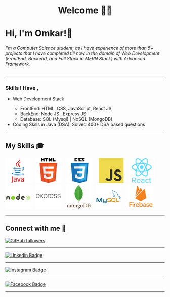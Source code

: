 <h1 align="center">Welcome 🙏🏻</h1>


<h1>Hi, I'm Omkar!👋 </h1>


<h6>I'm a Computer Science student, as I have experience of more than 5+ projects that I have completed till now in the domain of Web Development (FrontEnd, Backend, and Full Stack in MERN Stack) with Advanced Framework.</h6>



<hr/>

<h3>Skills I Have , </h3>
<ul>
<li>Web Development Stack</li>
<ul>
<li>FrontEnd: HTML, CSS, JavaScript, React JS, </li>
<li>BackEnd: Node JS , Express JS</li>
<li>Database: SQL (Mysql) | NoSQL (MongoDB) </li>
</ul>
 
<li>Coding Skills in Java (DSA), Solved 400+ DSA based questions</li>
</ul>
<hr/>
<h2> My Skills 🎓</h2>
<p align="left" dir="auto">
<img src="https://github.com/devicons/devicon/raw/master/icons/java/java-original-wordmark.svg"  alt="firebase" width="80" height="80" style="max-width: 100%;">&nbsp; &nbsp; 
<img src="https://github.com/devicons/devicon/raw/master/icons/html5/html5-original-wordmark.svg"  width="80" height="80" style="max-width: 100%;">
&nbsp; &nbsp;  
<img src="https://github.com/devicons/devicon/raw/master/icons/css3/css3-original-wordmark.svg"  width="80" height="80" style="max-width: 100%;">
&nbsp; &nbsp;
<img src="https://github.com/devicons/devicon/raw/master/icons/javascript/javascript-original.svg"  width="80" height="80" style="max-width: 100%;">&nbsp; &nbsp; 
<img src="https://github.com/devicons/devicon/raw/master/icons/react/react-original-wordmark.svg"  width="80" height="80" style="max-width: 100%;">
&nbsp; &nbsp;
<img src="https://github.com/devicons/devicon/raw/master/icons/nodejs/nodejs-original-wordmark.svg"  width="80" height="80" style="max-width: 100%;">&nbsp; &nbsp; 
<img src="https://raw.githubusercontent.com/devicons/devicon/1119b9f84c0290e0f0b38982099a2bd027a48bf1/icons/express/express-original-wordmark.svg"  width="80" height="80" style="max-width: 100%;">&nbsp; &nbsp; 
<img src="https://github.com/devicons/devicon/raw/master/icons/mongodb/mongodb-original-wordmark.svg"  width="80" height="80" style="max-width: 100%;">&nbsp; &nbsp; 
<img src="https://github.com/devicons/devicon/raw/master/icons/mysql/mysql-original-wordmark.svg"  width="80" height="80" style="max-width: 100%;">
&nbsp; &nbsp; 
<img src="https://github.com/devicons/devicon/raw/master/icons/firebase/firebase-plain-wordmark.svg"  width="80" height="80" style="max-width: 100%;">
</p>

<p align="left" dir="auto">
  <hr/>
<h2>Connect with me 🤝</h2> 

<a href="https://www.github.com/omkartalekar"><img src="https://logos-world.net/wp-content/uploads/2020/11/GitHub-Emblem.png" alt="GitHub followers" data-canonical-src="https://img.shields.io/github/followers/omkartalekar?style=social" width="130" height="80" style="max-width: 100%;"></a>

<hr/>

<a href="https://www.linkedin.com/in/omkar-talekar-19b025211/" rel="nofollow"><img src="https://1000logos.net/wp-content/uploads/2017/03/Linkedin-Logo.png" alt="Linkedin Badge" data-canonical-src="https://img.shields.io/badge/-omkar-talekar-19b025211-blue?style=flat-square&amp;logo=Linkedin&amp;logoColor=white&amp;link=https://www.linkedin.com/in/omkar-talekar-19b025211/" width="130" height="80" style="max-width: 100%;"></a>
<hr/>
<a href="https://www.instagram.com/msdian_omkar/" rel="nofollow"><img src="https://thumbs.dreamstime.com/b/insta-new-155631943.jpg" alt="Instagram Badge" data-canonical-src="https://img.shields.io/badge/-msdian_omkar-black?style=flat-square&amp;logo=Instagram&amp;logoColor=white&amp;link=https://www.instagram.com/msdian_omkar/" width="150" height="120" style="max-width: 100%;"></a>
<hr/>
<a href="https://www.facebook.com/omkar.talekar.9028/" rel="nofollow"><img src="https://thumbs.dreamstime.com/b/basic-rgb-136839789.jpg" alt="Facebook Badge" data-canonical-src="https://img.shields.io/badge/-omkar.talekar.9028-blue?style=flat-square&amp;logo=Facebook&amp;logoColor=white&amp;link=https://www.facebook.com/omkar.talekar.9028/" width="120" height="120" style="max-width: 100%;"></a>

</p>
<hr/>

